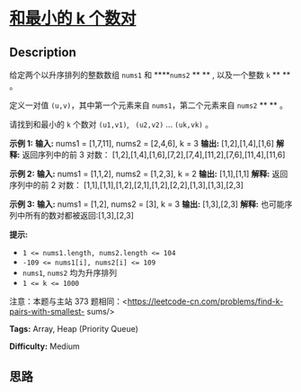 # [和最小的 k 个数对][title]

## Description

给定两个以升序排列的整数数组 `nums1` 和 ****`nums2` ** ** , 以及一个整数 `k` ** ** 。

定义一对值 `(u,v)`，其中第一个元素来自 `nums1`，第二个元素来自 `nums2` ** ** 。

请找到和最小的 `k` 个数对 `(u1,v1)`, ` (u2,v2)`  ...  `(uk,vk)` 。



**示例 1:**
            **输入:** nums1 = [1,7,11], nums2 = [2,4,6], k = 3    **输出:** [1,2],[1,4],[1,6]    **解释:** 返回序列中的前 3 对数：        [1,2],[1,4],[1,6],[7,2],[7,4],[11,2],[7,6],[11,4],[11,6]    

**示例 2:**
            **输入:** nums1 = [1,1,2], nums2 = [1,2,3], k = 2    **输出:** [1,1],[1,1]    **解释:** 返回序列中的前 2 对数：         [1,1],[1,1],[1,2],[2,1],[1,2],[2,2],[1,3],[1,3],[2,3]    

**示例 3:**
            **输入:** nums1 = [1,2], nums2 = [3], k = 3     **输出:** [1,3],[2,3]    **解释:** 也可能序列中所有的数对都被返回:[1,3],[2,3]    



**提示:**

  * `1 <= nums1.length, nums2.length <= 104`
  * `-109 <= nums1[i], nums2[i] <= 109`
  * `nums1`, `nums2` 均为升序排列
  * `1 <= k <= 1000`



注意：本题与主站 373 题相同：<https://leetcode-cn.com/problems/find-k-pairs-with-smallest-
sums/>


**Tags:** Array, Heap (Priority Queue)

**Difficulty:** Medium

## 思路

[title]: https://leetcode-cn.com/problems/qn8gGX
